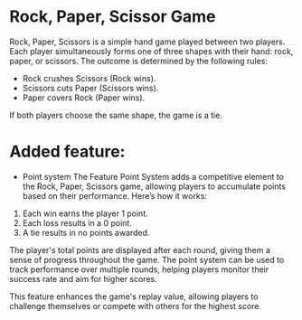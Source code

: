 # Rock, Paper, Scissor Game

Rock, Paper, Scissors is a simple hand game played between two players. Each player simultaneously forms one of three shapes with their hand: rock, paper, or scissors. The outcome is determined by the following rules:

* Rock crushes Scissors (Rock wins).
* Scissors cuts Paper (Scissors wins).
* Paper covers Rock (Paper wins).

If both players choose the same shape, the game is a tie.

# Added feature:
* Point system
The Feature Point System adds a competitive element to the Rock, Paper, Scissors game, allowing players to accumulate points based on their performance. Here’s how it works:

1) Each win earns the player 1 point.
2) Each loss results in a 0 point.
3) A tie results in no points awarded.

The player's total points are displayed after each round, giving them a sense of progress throughout the game. The point system can be used to track performance over multiple rounds, helping players monitor their success rate and aim for higher scores.

This feature enhances the game's replay value, allowing players to challenge themselves or compete with others for the highest score.